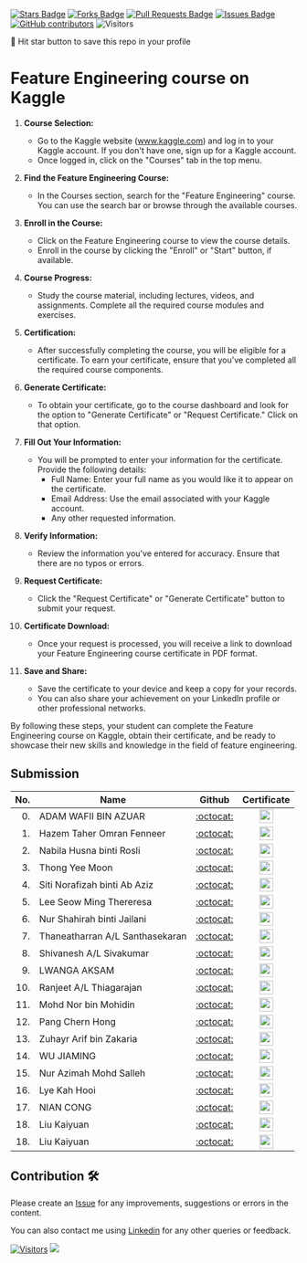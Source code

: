
<a href="https://github.com/drshahizan/Python_EDA/stargazers"><img src="https://img.shields.io/github/stars/drshahizan/Python_EDA" alt="Stars Badge"/></a>
<a href="https://github.com/drshahizan/Python_EDA/network/members"><img src="https://img.shields.io/github/forks/drshahizan/Python_EDA" alt="Forks Badge"/></a>
<a href="https://github.com/drshahizan/Python_EDA/pulls"><img src="https://img.shields.io/github/issues-pr/drshahizan/Python_EDA" alt="Pull Requests Badge"/></a>
<a href="https://github.com/drshahizan/Python_EDA/issues"><img src="https://img.shields.io/github/issues/drshahizan/Python_EDA" alt="Issues Badge"/></a>
<a href="https://github.com/drshahizan/Python_EDA/graphs/contributors"><img alt="GitHub contributors" src="https://img.shields.io/github/contributors/drshahizan/Python_EDA?color=2b9348"></a>
![Visitors](https://api.visitorbadge.io/api/visitors?path=https%3A%2F%2Fgithub.com%2Fdrshahizan%2FPython_EDA&labelColor=%23d9e3f0&countColor=%23697689&style=flat)

🌟 Hit star button to save this repo in your profile

# Feature Engineering course on Kaggle

1. **Course Selection:**
   - Go to the Kaggle website (www.kaggle.com) and log in to your Kaggle account. If you don't have one, sign up for a Kaggle account.
   - Once logged in, click on the "Courses" tab in the top menu.

2. **Find the Feature Engineering Course:**
   - In the Courses section, search for the "Feature Engineering" course. You can use the search bar or browse through the available courses.

3. **Enroll in the Course:**
   - Click on the Feature Engineering course to view the course details.
   - Enroll in the course by clicking the "Enroll" or "Start" button, if available.

4. **Course Progress:**
   - Study the course material, including lectures, videos, and assignments. Complete all the required course modules and exercises.

5. **Certification:**
   - After successfully completing the course, you will be eligible for a certificate. To earn your certificate, ensure that you've completed all the required course components.

6. **Generate Certificate:**
   - To obtain your certificate, go to the course dashboard and look for the option to "Generate Certificate" or "Request Certificate." Click on that option.

7. **Fill Out Your Information:**
   - You will be prompted to enter your information for the certificate. Provide the following details:
     - Full Name: Enter your full name as you would like it to appear on the certificate.
     - Email Address: Use the email associated with your Kaggle account.
     - Any other requested information.

8. **Verify Information:**
   - Review the information you've entered for accuracy. Ensure that there are no typos or errors.

9. **Request Certificate:**
   - Click the "Request Certificate" or "Generate Certificate" button to submit your request.

10. **Certificate Download:**
    - Once your request is processed, you will receive a link to download your Feature Engineering course certificate in PDF format.

11. **Save and Share:**
    - Save the certificate to your device and keep a copy for your records.
    - You can also share your achievement on your LinkedIn profile or other professional networks.

By following these steps, your student can complete the Feature Engineering course on Kaggle, obtain their certificate, and be ready to showcase their new skills and knowledge in the field of feature engineering.

## Submission

| No.  | Name | Github |Certificate | 
| ---: | ----------------------------------------- | :----------------------: | :----------------------: | 
| 0.   | ADAM WAFII BIN AZUAR                      |  [:octocat:](https://github.com/Jokeryde) |<a href="https://www.credly.com/badges/4bc350fe-4dac-48eb-8ffa-123835bacef4/public_url"><img src="../../images/certificate.svg" width="24px" height="24px"></a> | 
| 1.   | Hazem Taher Omran Fenneer                      |  [:octocat:](https://github.com/HazemFenneer) |<a href="https://raw.githubusercontent.com/HazemFenneer/HazemFenneer/main/Certificate/Hazem%20Fenneer%20-%20Feature%20Engineering.png"><img src="../../images/certificate.svg" width="24px" height="24px"></a> | 
| 2.   | Nabila Husna binti Rosli                      |  [:octocat:](https://github.com/rnabilahusna) |<a href="https://raw.githubusercontent.com/rnabilahusna/rnabilahusna/main/certificates/Nabila%20Husna%20-%20Feature%20Engineering.png"><img src="../../images/certificate.svg" width="24px" height="24px"></a> | 
| 3.   | Thong Yee Moon                    |  [:octocat:](https://github.com/yeemoonthong) |<a href="https://github.com/yeemoonthong/yeemoon/raw/main/certificate/Yee%20Moon%20Thong%20-%20Feature%20Engineering.png"><img src="../../images/certificate.svg" width="24px" height="24px"></a> | 
| 4.   | Siti Norafizah binti Ab Aziz                    |  [:octocat:](https://github.com/sitinorafizah) |<a href="https://github.com/sitinorafizah/project/blob/main/certificate/Siti%20Norafizah%20-%20Feature%20Engineering.png"><img src="../../images/certificate.svg" width="24px" height="24px"></a> | 
| 5.   | Lee Seow Ming Thereresa                  |  [:octocat:](https://github.com/Theresa20191/Theresa/blob/5a497fc2d53c119d65b3eadd7773b5621c952a19/README.md) |<a href="https://github.com/Theresa20191/Theresa/blob/bce6f864dcaa136dbbd6ef2041f1b356702f1000/Theresa%20Lee%20-%20Feature%20Engineering.png"><img src="../../images/certificate.svg" width="24px" height="24px"></a> | 
| 6.   | Nur Shahirah binti Jailani       |  [:octocat:](https://github.com/Shahirah00) |<a href="https://github.com/Shahirah00/Shahirah00/blob/main/Certificates/Nur%20Shahirah%20Jailani%20-%20Feature%20Engineering.png"><img src="../../images/certificate.svg" width="24px" height="24px"></a> | 
| 7.   | Thaneatharran A/L Santhasekaran       |  [:octocat:](https://github.com/Thaneatharran) |<a href="https://github.com/Thaneatharran/Thaneatharran/blob/main/Thaneatharran%20A_L%20Santharasekaran%20-%20Feature%20Engineering.png"><img src="../../images/certificate.svg" width="24px" height="24px"></a> | 
| 8.   | Shivanesh A/L Sivakumar      |  [:octocat:](https://github.com/shivanesh31) |<a href="https://github.com/shivanesh31/Shivanesh/blob/a33f088fe545205b8c0b8ea618045488701e8e87/images/Shivanesh%20Sivakumar%20-%20Feature%20Engineering.png"><img src="../../images/certificate.svg" width="24px" height="24px"></a> | 
| 9.   | LWANGA AKSAM      |  [:octocat:](https://github.com/aksamlwanga) |<a href="https://raw.githubusercontent.com/aksamlwanga/portofoli/master/Aksam%20Lwanga%20-%20Feature%20Engineering.png"><img src="../../images/certificate.svg" width="24px" height="24px"></a> | 
| 10.   | Ranjeet A/L Thiagarajan      |  [:octocat:](https://github.com/RanjeetThiaga) |<a href="https://raw.githubusercontent.com/RanjeetThiaga/RanjeetThiaga/main/Assignment/Ranjeet98%20-%20Feature%20Engineering.png"><img src="../../images/certificate.svg" width="24px" height="24px"></a> | 
| 11.   | Mohd Nor bin Mohidin      |  [:octocat:](https://github.com/mohd-nor) |<a href="https://github.com/mohd-nor/mohd-nor/blob/f22784ce0d99fa78ed852bac02bb4aed8382e089/Certificates/Mohd%20Nor%20bin%20Mohidin%20-%20Feature%20Engineering.png"><img src="../../images/certificate.svg" width="24px" height="24px"></a> |
| 12.   | Pang Chern Hong      |  [:octocat:](https://github.com/PangyourQA) |<a href="https://github.com/PangyourQA/Certificates/blob/main/kaggle/Chern%20Hong%20Pang%20-%20Feature%20Engineering.png"><img src="../../images/certificate.svg" width="24px" height="24px"></a> | 
| 13.   | Zuhayr Arif bin Zakaria | [:octocat:](https://github.com/zuhayraz) | <a href="https://github.com/zuhayraz/zuhayraz/blob/main/Zuhayr%20Arif%20Zakaria%20-%20Feature%20Engineering.png"><img src="../../images/certificate.svg" width="24px" height="24px"></a> | 
| 14.   | WU JIAMING | [:octocat:](https://github.com/BUMBLEBEEWU) | <a href="https://github.com/BUMBLEBEEWU/Cert/blob/main/WU%20JIAMING%20-%20Feature%20Engineering.png"><img src="../../images/certificate.svg" width="24px" height="24px"></a> |
| 15.   | Nur Azimah Mohd Salleh | [:octocat:](https://github.com/Azieyy) | <a href="https://github.com/Azieyy/Azieyy/blob/main/Certificate/Azieyy%20-%20Feature%20Engineering.png"><img src="../../images/certificate.svg" width="24px" height="24px"></a> |
| 16.   | Lye Kah Hooi | [:octocat:](https://github.com/LyeKahHooi) | <a href="https://github.com/LyeKahHooi/LyeKahHooi/blob/main/Lye%20Kah%20Hooi%20-%20Feature%20Engineering.png"><img src="../../images/certificate.svg" width="24px" height="24px"></a> |
| 17.   | NIAN CONG | [:octocat:](https://github.com/ninclever) | <a href="https://github.com/ninclever/Personal/blob/main/NIAN%20CONG%20-%20Feature%20Engineering.png"><img src="../../images/certificate.svg" width="24px" height="24px"></a> |
| 18.   | Liu Kaiyuan | [:octocat:](https://github.com/lky970215) | <a href="https://github.com/lky970215/Files/blob/main/Liu%20Kaiyuan%20-%20Feature%20Engineering.png"><img src="../../images/certificate.svg" width="24px" height="24px"></a> |
| 18.   | Liu Kaiyuan | [:octocat:](https://github.com/linggesh) | <a href="https://github.com/linggesh/linggesh/blob/main/Linggesh%20Tamilmani%20-%20Feature%20Engineering.png"><img src="../../images/certificate.svg" width="24px" height="24px"></a> |

## Contribution 🛠️
Please create an [Issue](https://github.com/drshahizan/Python_EDA/issues) for any improvements, suggestions or errors in the content.

You can also contact me using [Linkedin](https://www.linkedin.com/in/drshahizan/) for any other queries or feedback.

[![Visitors](https://api.visitorbadge.io/api/visitors?path=https%3A%2F%2Fgithub.com%2Fdrshahizan&labelColor=%23697689&countColor=%23555555&style=plastic)](https://visitorbadge.io/status?path=https%3A%2F%2Fgithub.com%2Fdrshahizan)
![](https://hit.yhype.me/github/profile?user_id=81284918)


